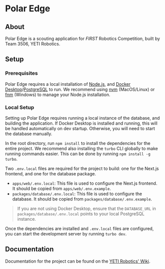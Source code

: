 # Polar Edge

## About

Polar Edge is a scouting application for _FIRST_ Robotics Competition, built by Team 3506, YETI Robotics.

## Setup

### Prerequisites

Polar Edge requires a local installation of [Node.js](https://nodejs.org/en/download/), and [Docker Desktop](https://www.docker.com/products/docker-desktop/)/[PostgreSQL](https://www.postgresql.org/download/) to run. We recommend using [nvm](https://github.com/nvm-sh/nvm) (MacOS/Linux) or [fnm](https://github.com/Schniz/fnm) (Windows) to manage your Node.js installation.

### Local Setup

Setting up Polar Edge requires running a local instance of the database, and building the application. If Docker Desktop is installed and running, this will be handled automatically on dev startup. Otherwise, you will need to start the database manually.

In the root directory, run `npm install` to install the dependencies for the entire project. We recommend also installing the `turbo` CLI globally to make running commands easier. This can be done by running `npm install -g turbo`.

Two `.env.local` files are required for the project to build: one for the Next.js frontend, and one for the database package.

- `apps/web/.env.local`: This file is used to configure the Next.js frontend. It should be copied from `apps/web/.env.example`.
- `packages/database/.env.local`: This file is used to configure the database. It should be copied from `packages/database/.env.example`.

> If you are not using Docker Desktop, ensure that the `DATABASE_URL` in `packages/database/.env.local` points to your local PostgreSQL instance.

Once the dependencies are installed and `.env.local` files are configured, you can start the development server by running `turbo dev`.

## Documentation

Documentation for the project can be found on the [YETI Robotics' Wiki](https://wiki.yetirobotics.org/books/polar-edge-analytics).
